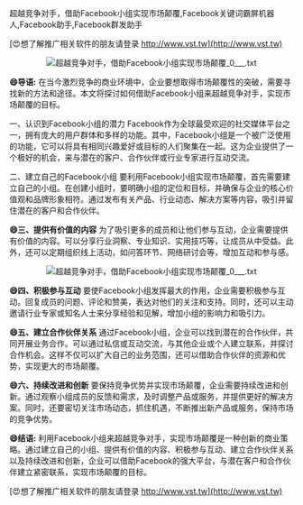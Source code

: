 超越竞争对手，借助Facebook小组实现市场颠覆,Facebook关键词霸屏机器人,Facebook助手,Facebook群发助手

[😍想了解推广相关软件的朋友请登录 http://www.vst.tw](http://www.vst.tw)

 <center><img src="https://vst.tw/MP4/tuiguang/png/3.png" alt="超越竞争对手，借助Facebook小组实现市场颠覆_0___.txt"></center>

**😄导语:**
在当今激烈竞争的商业环境中，企业要想取得市场颠覆性的突破，需要寻找新的方法和途径。本文将探讨如何借助Facebook小组来超越竞争对手，实现市场颠覆的目标。

一、认识到Facebook小组的潜力
Facebook作为全球最受欢迎的社交媒体平台之一，拥有庞大的用户群体和多样的功能。其中，Facebook小组是一个被广泛使用的功能，它可以将具有相同兴趣爱好或目标的人们聚集在一起。这为企业提供了一个极好的机会，来与潜在的客户、合作伙伴或行业专家进行互动交流。

二、建立自己的Facebook小组
要利用Facebook小组实现市场颠覆，首先需要建立自己的小组。在创建小组时，要明确小组的定位和目标，并确保与企业的核心价值观和品牌形象相符。通过发布有关产品、行业动态、解决方案等内容，吸引并留住潜在的客户和合作伙伴。

**😄三、提供有价值的内容**
为了吸引更多的成员和让他们参与互动，企业需要提供有价值的内容。可以分享行业洞察、专业知识、实用技巧等，让成员从中受益。此外，还可以定期组织线上活动，如问答环节、网络研讨会等，增加互动和参与感。

 <center><img src="https://vst.tw/MP4/tuiguang/png/0.png" alt="超越竞争对手，借助Facebook小组实现市场颠覆_0___.txt"></center>

**😄四、积极参与互动**
要使Facebook小组发挥最大的作用，企业需要积极参与互动。回复成员的问题、评论和赞美，表达对他们的关注和支持。同时，还可以主动邀请行业专家或知名人士来分享经验和见解，增加小组的影响力和吸引力。

**😄五、建立合作伙伴关系**
通过Facebook小组，企业可以找到潜在的合作伙伴，共同开展业务合作。可以通过私信或互动交流，与其他企业或个人建立联系，并探讨合作机会。这样不仅可以扩大自己的业务范围，还可以借助合作伙伴的资源和优势，实现更大的市场颠覆。

**😄六、持续改进和创新**
要保持竞争优势并实现市场颠覆，企业需要持续改进和创新。通过观察小组成员的反馈和需求，及时调整产品或服务，并提供更好的解决方案。同时，还要密切关注市场动态，抓住机遇，不断推出新产品或服务，保持市场的竞争优势。

**😄结语:**
利用Facebook小组来超越竞争对手，实现市场颠覆是一种创新的商业策略。通过建立自己的小组、提供有价值的内容、积极参与互动、建立合作伙伴关系以及持续改进和创新，企业可以借助Facebook的强大平台，与潜在客户和合作伙伴建立紧密联系，实现市场颠覆的目标。

[😍想了解推广相关软件的朋友请登录 http://www.vst.tw](http://www.vst.tw)



